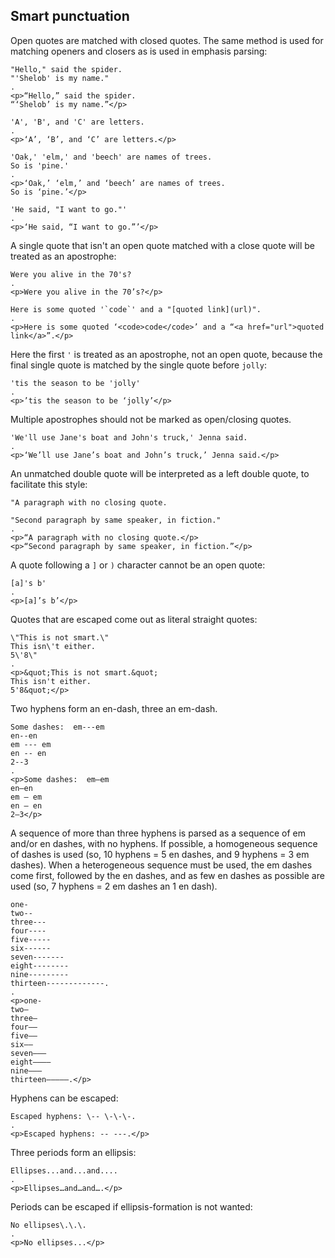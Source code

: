 ## Smart punctuation

Open quotes are matched with closed quotes.
The same method is used for matching openers and closers
as is used in emphasis parsing:

```````````````````````````````` example
"Hello," said the spider.
"'Shelob' is my name."
.
<p>“Hello,” said the spider.
“‘Shelob’ is my name.”</p>
````````````````````````````````

```````````````````````````````` example
'A', 'B', and 'C' are letters.
.
<p>‘A’, ‘B’, and ‘C’ are letters.</p>
````````````````````````````````

```````````````````````````````` example
'Oak,' 'elm,' and 'beech' are names of trees.
So is 'pine.'
.
<p>‘Oak,’ ‘elm,’ and ‘beech’ are names of trees.
So is ‘pine.’</p>
````````````````````````````````

```````````````````````````````` example
'He said, "I want to go."'
.
<p>‘He said, “I want to go.”’</p>
````````````````````````````````

A single quote that isn't an open quote matched
with a close quote will be treated as an
apostrophe:

```````````````````````````````` example
Were you alive in the 70's?
.
<p>Were you alive in the 70’s?</p>
````````````````````````````````

```````````````````````````````` example
Here is some quoted '`code`' and a "[quoted link](url)".
.
<p>Here is some quoted ‘<code>code</code>’ and a “<a href="url">quoted link</a>”.</p>
````````````````````````````````

Here the first `'` is treated as an apostrophe, not
an open quote, because the final single quote is matched
by the single quote before `jolly`:

```````````````````````````````` example
'tis the season to be 'jolly'
.
<p>’tis the season to be ‘jolly’</p>
````````````````````````````````

Multiple apostrophes should not be marked as open/closing quotes.

```````````````````````````````` example
'We'll use Jane's boat and John's truck,' Jenna said.
.
<p>‘We’ll use Jane’s boat and John’s truck,’ Jenna said.</p>
````````````````````````````````

An unmatched double quote will be interpreted as a
left double quote, to facilitate this style:

```````````````````````````````` example
"A paragraph with no closing quote.

"Second paragraph by same speaker, in fiction."
.
<p>“A paragraph with no closing quote.</p>
<p>“Second paragraph by same speaker, in fiction.”</p>
````````````````````````````````

A quote following a `]` or `)` character cannot
be an open quote:

```````````````````````````````` example
[a]'s b'
.
<p>[a]’s b’</p>
````````````````````````````````

Quotes that are escaped come out as literal straight
quotes:

```````````````````````````````` example
\"This is not smart.\"
This isn\'t either.
5\'8\"
.
<p>&quot;This is not smart.&quot;
This isn't either.
5'8&quot;</p>
````````````````````````````````

Two hyphens form an en-dash, three an em-dash.

```````````````````````````````` example
Some dashes:  em---em
en--en
em --- em
en -- en
2--3
.
<p>Some dashes:  em—em
en–en
em — em
en – en
2–3</p>
````````````````````````````````

A sequence of more than three hyphens is
parsed as a sequence of em and/or en dashes,
with no hyphens. If possible, a homogeneous
sequence of dashes is used (so, 10 hyphens
= 5 en dashes, and 9 hyphens = 3 em dashes).
When a heterogeneous sequence must be used,
the em dashes come first, followed by the en
dashes, and as few en dashes as possible are
used (so, 7 hyphens = 2 em dashes an 1 en
dash).

```````````````````````````````` example
one-
two--
three---
four----
five-----
six------
seven-------
eight--------
nine---------
thirteen-------------.
.
<p>one-
two–
three—
four––
five—–
six——
seven—––
eight––––
nine———
thirteen———––.</p>
````````````````````````````````

Hyphens can be escaped:

```````````````````````````````` example
Escaped hyphens: \-- \-\-\-.
.
<p>Escaped hyphens: -- ---.</p>
````````````````````````````````

Three periods form an ellipsis:

```````````````````````````````` example
Ellipses...and...and....
.
<p>Ellipses…and…and….</p>
````````````````````````````````

Periods can be escaped if ellipsis-formation
is not wanted:

```````````````````````````````` example
No ellipses\.\.\.
.
<p>No ellipses...</p>
````````````````````````````````